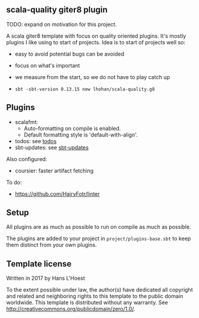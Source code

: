 scala-quality giter8 plugin
----------

TODO: expand on motivation for this project.

A scala giter8 template with focus on quality oriented plugins.
It's mostly plugins I like using to start of projects. Idea is to start of projects well so:
- easy to avoid potential bugs can be avoided
- focus on what's important
- we measure from the start, so we do not have to play catch up

- `sbt -sbt-version 0.13.15 new lhohan/scala-quality.g8`

Plugins
----
- scalafmt:
  - Auto-formatting on compile is enabled.
  - Default formatting style is 'default-with-align'.
- todos: see [todos]
- sbt-updates: see [sbt-updates]

Also configured:
- coursier: faster artifact fetching

To do:
- https://github.com/HairyFotr/linter

Setup
--------

All plugins are as much as possible to run on compile as much as possible.

The plugins are added to your project in `project/plugins-base.sbt` to keep them distinct from your own plugins.



Template license
----------------
Written in 2017 by Hans L'Hoest

To the extent possible under law, the author(s) have dedicated all copyright and related
and neighboring rights to this template to the public domain worldwide.
This template is distributed without any warranty. See <http://creativecommons.org/publicdomain/zero/1.0/>.

[todos]: https://github.com/fedragon/sbt-todolist
[sbt-updates]: https://github.com/rtimush/sbt-updates
